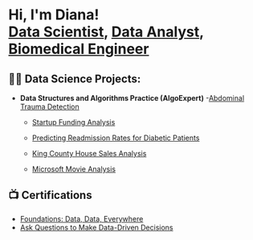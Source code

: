 <h1>Hi, I'm Diana! <br/><a href= 'https://github.com/DianaNduta'>Data Scientist</a>, <a href="https://www.linkedin.com/in/diana-nduta-4779bb1b1/">Data Analyst</a>, <a href="https://www.linkedin.com/in/diana-nduta-4779bb1b1">Biomedical Engineer</a></h1>

<h2>👨‍💻 Data Science Projects:</h2>

- <b>Data Structures and Algorithms Practice (AlgoExpert)</b>
  -[Abdominal Trauma Detection](https://github.com/DianaNduta/RSNA)
  - [Startup Funding Analysis](https://github.com/DianaNduta/Startup-Funding-Analysis)

  - [Predicting Readmission Rates for Diabetic Patients](https://github.com/DianaNduta/Predicting-Readmission-Rates-for-Diabetic-Patients)
  - [King County House Sales Analysis](https://github.com/DianaNduta/King-County-House-Sales-Analysis)
  - [Microsoft Movie Analysis](https://github.com/DianaNduta/Microsoft-Movie-Analysis)

<h2>📺 Certifications</h2>

- [Foundations: Data, Data, Everywhere](https://www.coursera.org/account/accomplishments/certificate/UDYGUKMTBUUN)
- [Ask Questions to Make Data-Driven Decisions](https://www.coursera.org/account/accomplishments/certificate/CEYK68Z4ELVL)

